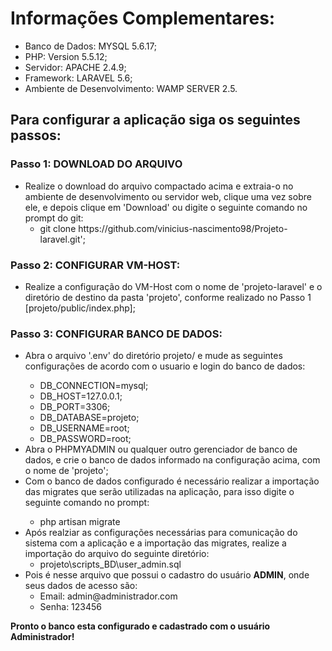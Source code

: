 <h1>Informações Complementares:</h1>
 <ul>
  <li>Banco de Dados: MYSQL 5.6.17;</li>
  <li>PHP: Version 5.5.12;</li>
  <li>Servidor: APACHE 2.4.9;</li>
  <li>Framework: LARAVEL 5.6;</li>
  <li>Ambiente de Desenvolvimento: WAMP SERVER 2.5.</li>
</ul>

<h2>Para configurar a aplicação siga os seguintes passos:</h2>

<h3>Passo 1: DOWNLOAD DO ARQUIVO</h3>
	<ul>
    <li>
      Realize o download do arquivo compactado acima e extraia-o no ambiente de desenvolvimento ou servidor web, clique uma vez sobre ele, e depois clique em 'Download' ou digite o seguinte comando no prompt do git:
      <ul>
        <li>
          git clone https://github.com/vinicius-nascimento98/Projeto-laravel.git';
        </li>
      </ul>
    </li>
  </ul>

<h3>Passo 2: CONFIGURAR VM-HOST:</h3>
	<ul>
    <li>
      Realize a configuração do VM-Host com o nome de 'projeto-laravel' e o diretório de destino da pasta 'projeto', conforme realizado no Passo 1 [projeto/public/index.php];
    </li>
  </ul>

<h3>Passo 3: CONFIGURAR BANCO DE DADOS:</h3>
	<ul>
    <li>Abra o arquivo '.env' do diretório projeto/ e mude as seguintes configurações de acordo com o usuario e login do banco de dados:</li>
		  <ul>
        <li>DB_CONNECTION=mysql;</li>
		    <li>DB_HOST=127.0.0.1;</li>
        <li>DB_PORT=3306;</li>
		    <li>DB_DATABASE=projeto;</li>
        <li>DB_USERNAME=root;</li>
        <li>DB_PASSWORD=root;</li>
      </ul>
	  <li>Abra o PHPMYADMIN ou qualquer outro gerenciador de banco de dados, e crie o banco de dados informado na configuração acima, com o nome de 'projeto';</li>
    <li>Com o banco de dados configurado é necessário realizar a importação das migrates que serão utilizadas na aplicação, para isso digite o seguinte comando no prompt:</li>
      <ul>
        <li>php artisan migrate</li>
      </ul>
     <li>Após realziar as configurações necessárias para comunicação do sistema com a aplicação e a importação das migrates, realize a importação do arquivo do seguinte diretório:
	<ul>
		<li>projeto\scripts_BD\user_admin.sql</li>
	</ul>	     
      </li>
      <li>Pois é nesse arquivo que possui o cadastro do usuário <b>ADMIN</b>, onde seus dados de acesso são:
	<ul>
	   <li>Email: admin@administrador.com</li>
	   <li>Senha: 123456</li>
	</ul>
      </li>
  </ul>
  
  <p><b>Pronto o banco esta configurado e cadastrado com o usuário Administrador!</b></p>
